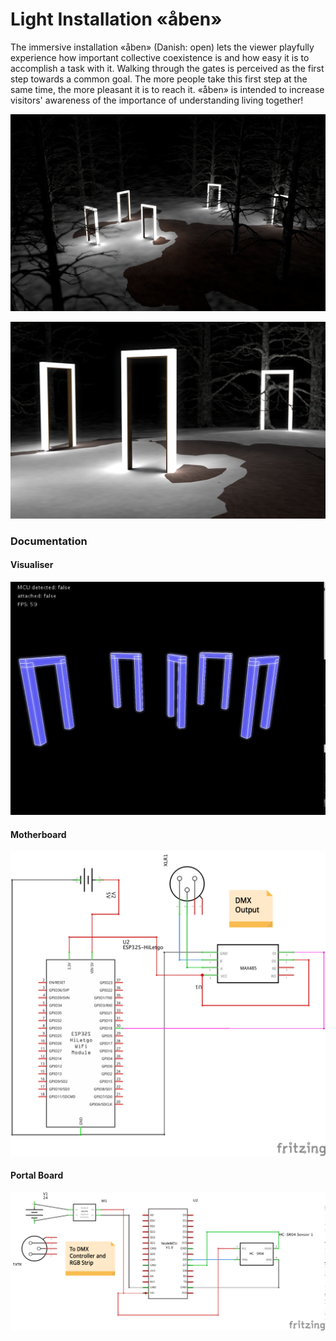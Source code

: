 # Light Installation «åben»

The immersive installation «åben» (Danish: open) lets the viewer playfully experience how important collective coexistence is and how easy it is to accomplish a task with it.
Walking through the gates is perceived as the first step towards a common goal. The more people take this first step at the same time, the more pleasant it is to reach it. «åben» is intended to increase visitors' awareness of the importance of understanding living together!

![åben](documentation/Zauberwald_Aben_Real-Main_Camera-1920x1200-rnd-dark0003.png)

![åben](documentation/Zauberwald_Aben_Real-Near_Camera-1920x1200-rnd-dark0002.png)

### Documentation

#### Visualiser
![Visualiser](documentation/visualiser.png)

#### Motherboard
![Aben Motherboard](documentation/Aben_Motherboard_schem.png)

#### Portal Board
![Portal Abend](documentation/Aben_Portal_schem.png)